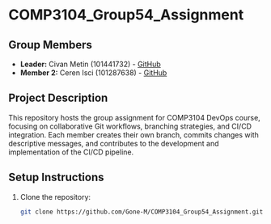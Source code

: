 # COMP3104_Group54_Assignment

## Group Members
- **Leader:** Civan Metin (101441732) - [GitHub](https://github.com/Gone-M)
- **Member 2:** Ceren Isci (101287638) - [GitHub](https://github.com/cerenisci)

## Project Description
This repository hosts the group assignment for COMP3104 DevOps course, focusing on collaborative Git workflows, branching strategies, and CI/CD integration. Each member creates their own branch, commits changes with descriptive messages, and contributes to the development and implementation of the CI/CD pipeline.

## Setup Instructions
1. Clone the repository:
   ```bash
   git clone https://github.com/Gone-M/COMP3104_Group54_Assignment.git
